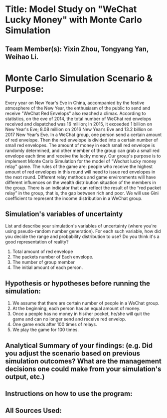 # Title: Model Study on "WeChat Lucky Money" with Monte Carlo Simulation

## Team Member(s): Yixin Zhou, Tongyang Yan, Weihao Li.

# Monte Carlo Simulation Scenario & Purpose:
Every year on New Year's Eve in China, accompanied by the festive atmosphere of the New Year, the enthusiasm of the public to send and receive "WeChat Red Envelops" also reached a climax.
According to statistics, on the eve of 2014, the total number of WeChat red envelops received and dispatched was 16 million; In 2015, it exceeded 1 billion on New Year's Eve; 8.08 million on 2016 New Year‘s Eve and 13.2 billion on 2017 New Year’s Eve.
In a WeChat group, one person send a certain amount of red envelope. Then the red envelope is divided into a certain number of small red envelopes. The amount of money in each small red envelope is randomly determined, and other member of the group can grab a small red envelope each time and receive the lucky money.
Our group's purpose is to implement Monte Carlo Simulation for the model of "Wechat lucky money relay" game. The rules of the game are: people who receive the highest amount of red envelopes in this round will need to issue red envelopes in the next round. Different relay methods and game environments will have different influences on the wealth distribution situation of the members in the group. There is an indicator that can reflect the result of the “red packet relay” in the group, that is, the gap between rich and poor. We will use Gini coefficient to represent the income distribution in a WeChat group.

## Simulation's variables of uncertainty
List and describe your simulation's variables of uncertainty (where you're using pseudo-random number generation). For each such variable, how did you decide the range and probability distribution to use?  Do you think it's a good representation of reality?
1. Total amount of red envelope
2. The packets number of Each envelope.
3. The number of group member
4. The initial amount of each person.

## Hypothesis or hypotheses before running the simulation:
1. We assume that there are certain number of people in a WeChat group.
2. At the beginning, each person has an equal amount of money. 
3. Once a people has no money in his/her pocket, he/she will quit the game and can no longer send and receive red envelop.
4. One game ends after 100 times of relays.
5. We play the game for 100 times.


## Analytical Summary of your findings: (e.g. Did you adjust the scenario based on previous simulation outcomes?  What are the management decisions one could make from your simulation's output, etc.)

## Instructions on how to use the program:

## All Sources Used:


